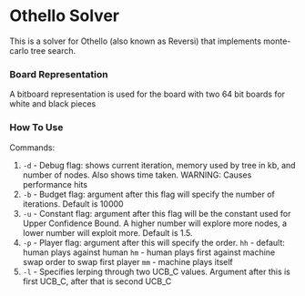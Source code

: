 # Othello Solver

This is a solver for Othello (also known as Reversi) that implements monte-carlo tree search.

### Board Representation

A bitboard representation is used for the board with two 64 bit boards for white and black pieces

### How To Use

Commands:

1. `-d` - Debug flag: shows current iteration, memory used by tree in kb, and number of nodes. Also shows time taken. WARNING: Causes performance hits
2. `-b` - Budget flag: argument after this flag will specify the number of iterations. Default is 10000
3. `-u` - Constant flag: argument after this flag will be the constant used for Upper Confidence Bound. A higher number will explore more nodes, a lower number will exploit more. Default is 1.5.
4. `-p` - Player flag: argument after this will specify the order.
   `hh` - default: human plays against human
   `hm` - human plays first against machine swap order to swap first player
   `mm` - machine plays itself
5. `-l` - Specifies lerping through two UCB_C values. Argument after this is first UCB_C, after that is second UCB_C
